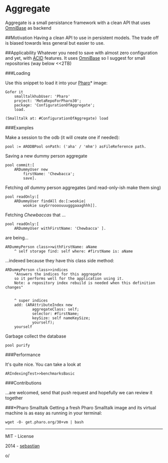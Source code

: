 Aggregate
=========

Aggregate is a small persistance framework with a clean API that uses [OmniBase](https://github.com/sebastianconcept/OmniBase) as backend

##Motivation
Having a clean API to use in persistent models. The trade off is biased towards less general but easier to use.

##Applicability
Whatever you need to save with almost zero configuration and yet, with [ACID](http://en.wikipedia.org/wiki/ACID) features. It uses [OmniBase](https://github.com/sebastianconcept/OmniBase) so I suggest for small repositories (way below <<2TB)

###Loading

Use this snippet to load it into your [Pharo](http://www.pharo-project.org/home)* image:

    Gofer it 
		smalltalkhubUser: 'Pharo'
		project: 'MetaRepoForPharo30'; 
		package: 'ConfigurationOfAggregate';
		load.
	
    (Smalltalk at: #ConfigurationOfAggregate) load

###Examples

Make a session to the odb (it will create one if needed):

    pool := ARODBPool onPath: ('aha' / 'mhm') asFileReference path.

Saving a new dummy person aggregate

    pool commit:[		ARDummyUser new
			firstName: 'Chewbacca';
			save].
    
Fetching _all_ dummy person aggregates (and read-only-ish make them sing)

    pool readOnly:[		ARDummyUser findAll do:[:wookie| 
			wookie sayGrroooouuugggaaaghhh]].

Fetching _Chewbaccas_ that ...

    pool readOnly:[		ARDummyUser withFirstName: 'Chewbacca' ].
		

are being...

    ARDummyPerson class>>withFirstName: aName
     	^ self storage find: self where: #firstName is: aName


...indexed because they have this class side method:

    ARDummyPerson class>>indices    	"Answers the indices for this aggregate
    	so it performs well for the application using it.
    	Note: a repository index rebuild is needed when this definition changes"    	^ super indices		add: (ARAttributeIndex new 				aggregateClass: self; 				selector: #firstName;				keySize: self nameKeySize;				yourself);		yourself

Garbage collect the database

    pool purify


###Performance

It's quite nice. You can take a look at 

    ARIndexingTest>>benchmarksBasic


###Contributions

...are welcomed, send that push request and hopefully we can review it together

###*Pharo Smalltalk
Getting a fresh Pharo Smalltalk image and its virtual machine is as easy as running in your terminal:
 
    wget -O- get.pharo.org/30+vm | bash

_______

MIT - License

2014 - [sebastian](http://about.me/sebastianconcept)

o/